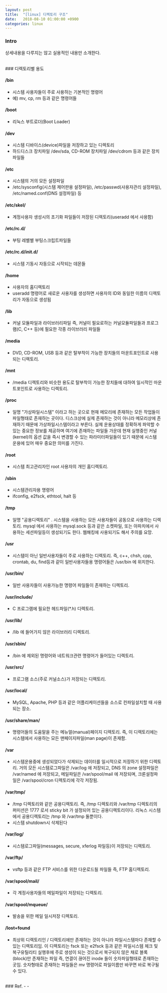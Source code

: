 ```yaml
---
layout: post
title:  "[linux] 디렉토리 구조"
date:   2018-08-10 01:00:00 +0900
categories: linux
---
```

### Intro
상세내용을 다루지는 않고 실용적인 내용만 소개한다.

<br>
### 디렉토리별 용도

#### /bin
- 시스템 사용자들이 주로 사용하는 기본적인 명령어
- 예) mv, cp, rm 등과 같은 명령어들

#### /boot
- 리눅스 부트로더(Boot Loader)


#### /dev
- 시스템 디바이스(device)파일을 저장하고 있는 디렉토리
- 하드디스크 장치파일 /dev/sda, CD-ROM 장치파일 /dev/cdrom 등과 같은 장치파일들

#### /etc
- 시스템의 거의 모든 설정파일
- /etc/sysconfig(시스템 제어판용 설정파일), /etc/passwd(사용자관리 설정파일), /etc/named.conf(DNS 설정파일) 등

#### /etc/skel/
- 계정사용자 생성시의 초기화 파일들이 저장된 디렉토리(useradd 에서 사용함)

#### /etc/rc.d/
- 부팅 레벨별 부팅스크립트파일들

#### /etc/rc.d/init.d/
- 시스템 기동시 자동으로 시작되는 데몬들

#### /home
- 사용자의 홈디렉토리
- useradd 명령어로 새로운 사용자를 생성하면 사용자의 ID와 동일한 이름의 디렉토리가 자동으로 생성됨

#### /lib
- 커널 모듈파일과 라이브러리파일 즉, 커널이 필요로하는 커널모듈파일들과 프로그램(C, C++ 등)에 필요한 각종 라이브러리 파일들

#### /media
- DVD, CD-ROM, USB 등과 같은 탈부착이 가능한 장치들의 마운트포인트로 사용되는 디렉토리.

#### /mnt
- /media 디렉토리와 비슷한 용도로 탈부착이 가능한 장치들에 대하여 일시적인 마운트포인트로 사용하는 디렉토리.

#### /proc
- 일명 "가상파일시스템" 이라고 하는 곳으로 현재 메모리에 존재하는 모든 작업들이 파일형태로 존재하는 곳이다. 디스크상에 실제 존재하는 것이 아니라 메모리상에 존재하기 때문에 가상파일시스템이라고 부른다. 실제 운용상태를 정확하게 파악할 수 있는 중요한 정보를 제공하며 여기에 존재하는 파일들 가운데 현재 실행중인 커널(kernel)의 옵션 값을 즉시 변경할 수 있는 파라미터파일들이 있기 때문에 시스템 운용에 있어 매우 중요한 의미를 가진다.

#### /root
- 시스템 최고관리자인 root 사용자의 개인 홈디렉토리.

#### /sbin
- 시스템관리자용 명령어
- ifconfig, e2fsck, ethtool, halt 등

#### /tmp
- 일명 "공용디렉토리" . 시스템을 사용하는 모든 사용자들이 공동으로 사용하는 디렉토리. mysql 에서 사용하는 mysql.sock 등과 같은 소켓파일, 또는 아파치에서 사용하는 세션파일등이 생성되기도 한다. 웹해킹에 사용되기도 해서 주의를 요망.

#### /usr
- 시스템이 아닌 일반사용자들이 주로 사용하는 디렉토리. 즉, c++, chsh, cpp, crontab, du, find등과 같이 일반사용자들용 명령어들은 /usr/bin 에 위치한다.

#### /usr/bin/
- 일반 사용자들이 사용가능한 명령어 파일들이 존재하는 디렉토리.

#### /usr/include/
- C 프로그램에 필요한 헤드파일(*.h) 디렉토리.

#### /usr/lib/
- /lib 에 들어가지 않은 라이브러리 디렉토리.

#### /usr/sbin/
- /bin 에 제외된 명령어와 네트워크관련 명령어가 들어있는 디렉토리.

#### /usr/src/
- 프로그램 소스(주로 커널소스)가 저장되는 디렉토리.

#### /usr/local/
- MySQL, Apache, PHP 등과 같은 어플리케이션들을 소스로 컨파일설치할 때 사용되는 장소.

#### /usr/share/man/
- 명령어들의 도움말을 주는 메뉴얼(manual)페이지 디렉토리. 즉, 이 디렉토리에는 시스템에서 사용하는 모든 맨페이지파일(man page)이 존재함.

#### /var
- 시스템운용중에 생성되었다가 삭제되는 데이터를 일시적으로 저장하기 위한 디렉토리. 거의 모든 시스템로그파일은 /var/log 에 저장되고, DNS 의 zone 설정파일은 /var/named 에 저장되고, 메일파일은 /var/spool/mail 에 저장되며, 크론설정파일은 /var/spool/cron 디렉토리에 각각 저장됨.

#### /var/tmp/
- /tmp 디렉토리와 같은 공용디렉토리. 즉, /tmp 디렉토리와 /var/tmp 디렉토리의 퍼미션은 1777 로서 sticky bit 가 설정되어 있는 공용디렉토리이다. 리눅스 시스템에서 공용디렉토리는 /tmp 와 /var/tmp 둘뿐이다.
- 시스템 shutdown시 삭제된다

#### /var/log/
- 시스템로그파일(messages, secure, xferlog 파일등)이 저장되는 디렉토리.

#### /var/ftp/
- vsftp 등과 같은 FTP 서비스를 위한 다운로드될 파일들 즉, FTP 홈디렉토리.

#### /var/spool/mail/
- 각 계정사용자들의 메일파일이 저장되는 디렉토리.

#### /var/spool/mqueue/
- 발송을 위한 메일 일시저장 디렉토리.

#### /lost+found
- 최상위 디렉토리인 / 디렉토리에만 존재하는 것이 아니라 파일시스템마다 존재할 수 있는 디렉토리임. 이 디렉토리는 fsck 또는 e2fsck 등과 같은 파일시스템 체크 및 복구유틸리티 실행후에 주로 생성이 되는 것으로서 복구되지 않은 채로 블록(block)만 존재하는 파일 즉, 연결이 끊어진 inode 들이 숫자파일형태로 존재하는 곳임. 숫자형태로 존재하는 파일들은 mv 명령어로 파일이름만 바꾸면 바로 복구될 수 있다.

<br>
### Ref.
- <https://opentutorials.org/course/2598/14205>
- <http://webdir.tistory.com/101>